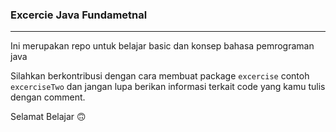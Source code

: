 ### Excercie Java Fundametnal

---

Ini merupakan repo untuk belajar basic dan konsep bahasa pemrograman java

Silahkan berkontribusi dengan cara membuat package ```excercise``` contoh ```excerciseTwo``` dan jangan lupa berikan informasi terkait code yang kamu tulis dengan comment.

Selamat Belajar 🙃